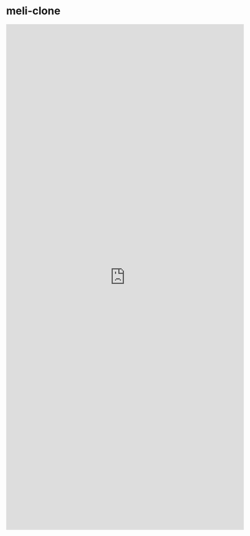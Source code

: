 # meli-clone

<iframe src='https://gfycat.com/ifr/CreativePartialGalapagosmockingbird' frameborder='0' scrolling='no' allowfullscreen width='640' height='1363'></iframe>
